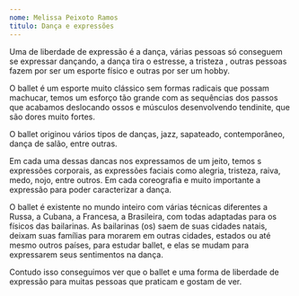 ```yaml
---
nome: Melissa Peixoto Ramos
titulo: Dança e expressões
---
```


Uma de liberdade de expressão é a dança, várias pessoas só conseguem se expressar dançando, a dança tira o estresse, a tristeza , outras pessoas fazem por ser um esporte físico e outras por ser um hobby.

O ballet é um esporte muito clássico sem formas radicais que possam machucar, temos um esforço tão grande com as sequências dos passos que acabamos deslocando ossos e músculos desenvolvendo tendinite, que são dores muito fortes.

O ballet originou vários tipos de danças, jazz, sapateado, contemporâneo, dança de salão, entre outras.

Em cada uma dessas dancas nos expressamos de um jeito, temos s expressões corporais, as expressões faciais como alegria, tristeza, raiva, medo, nojo, entre outros. Em cada coreografia e muito importante a expressão para poder caracterizar a dança.

O ballet é existente no mundo inteiro com várias técnicas diferentes a Russa, a Cubana, a Francesa, a Brasileira, com todas adaptadas para os físicos das bailarinas. As bailarinas (os) saem de suas cidades natais, deixam suas famílias para morarem em outras cidades, estados ou até mesmo outros países, para estudar ballet, e elas se mudam para expressarem  seus sentimentos na dança.

Contudo isso conseguimos ver que o ballet e uma forma de liberdade de expressão para muitas pessoas que praticam e gostam de ver.

